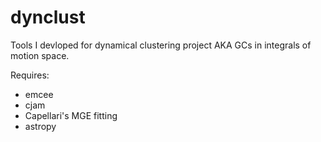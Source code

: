 # dynclust

Tools I devloped for dynamical clustering project AKA GCs in integrals of motion space.

Requires:
- emcee
- cjam
- Capellari's MGE fitting
- astropy
